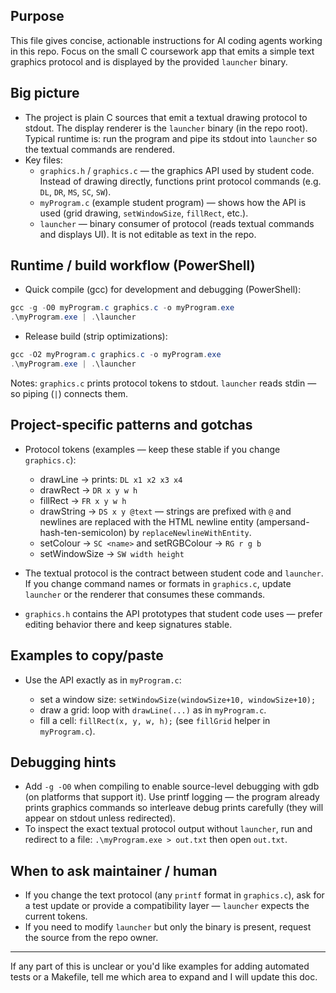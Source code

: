 ## Purpose

This file gives concise, actionable instructions for AI coding agents working in this repo. Focus on the small C coursework app that emits a simple text graphics protocol and is displayed by the provided `launcher` binary.

## Big picture

- The project is plain C sources that emit a textual drawing protocol to stdout. The display renderer is the `launcher` binary (in the repo root). Typical runtime is: run the program and pipe its stdout into `launcher` so the textual commands are rendered.
- Key files:
  - `graphics.h` / `graphics.c` — the graphics API used by student code. Instead of drawing directly, functions print protocol commands (e.g. `DL`, `DR`, `MS`, `SC`, `SW`).
  - `myProgram.c` (example student program) — shows how the API is used (grid drawing, `setWindowSize`, `fillRect`, etc.).
  - `launcher` — binary consumer of protocol (reads textual commands and displays UI). It is not editable as text in the repo.

## Runtime / build workflow (PowerShell)

- Quick compile (gcc) for development and debugging (PowerShell):

```powershell
gcc -g -O0 myProgram.c graphics.c -o myProgram.exe
.\myProgram.exe | .\launcher
```

- Release build (strip optimizations):

```powershell
gcc -O2 myProgram.c graphics.c -o myProgram.exe
.\myProgram.exe | .\launcher
```

Notes: `graphics.c` prints protocol tokens to stdout. `launcher` reads stdin — so piping (`|`) connects them.

## Project-specific patterns and gotchas

- Protocol tokens (examples — keep these stable if you change `graphics.c`):
  - drawLine -> prints: `DL x1 x2 x3 x4`
  - drawRect -> `DR x y w h`
  - fillRect -> `FR x y w h`
  - drawString -> `DS x y @text` — strings are prefixed with `@` and newlines are replaced with the HTML newline entity (ampersand-hash-ten-semicolon) by `replaceNewlineWithEntity`.
  - setColour -> `SC <name>` and setRGBColour -> `RG r g b`
  - setWindowSize -> `SW width height`

- The textual protocol is the contract between student code and `launcher`. If you change command names or formats in `graphics.c`, update `launcher` or the renderer that consumes these commands.

- `graphics.h` contains the API prototypes that student code uses — prefer editing behavior there and keep signatures stable.

## Examples to copy/paste

- Use the API exactly as in `myProgram.c`:

  - set a window size: `setWindowSize(windowSize+10, windowSize+10);`
  - draw a grid: loop with `drawLine(...)` as in `myProgram.c`.
  - fill a cell: `fillRect(x, y, w, h);` (see `fillGrid` helper in `myProgram.c`).

## Debugging hints

- Add `-g -O0` when compiling to enable source-level debugging with gdb (on platforms that support it). Use printf logging — the program already prints graphics commands so interleave debug prints carefully (they will appear on stdout unless redirected).
- To inspect the exact textual protocol output without `launcher`, run and redirect to a file: `.\myProgram.exe > out.txt` then open `out.txt`.

## When to ask maintainer / human

- If you change the text protocol (any `printf` format in `graphics.c`), ask for a test update or provide a compatibility layer — `launcher` expects the current tokens.
- If you need to modify `launcher` but only the binary is present, request the source from the repo owner.

---

If any part of this is unclear or you'd like examples for adding automated tests or a Makefile, tell me which area to expand and I will update this doc.
